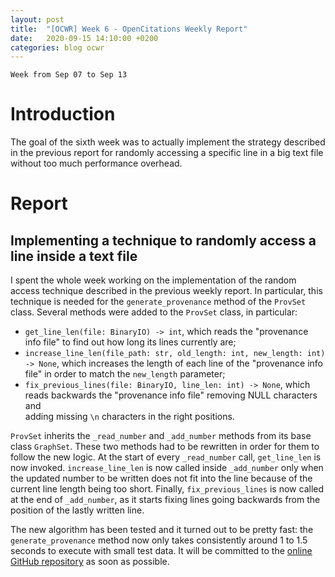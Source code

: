 ```yaml
---
layout: post
title:  "[OCWR] Week 6 - OpenCitations Weekly Report"
date:   2020-09-15 14:10:00 +0200
categories: blog ocwr
---
```

`Week from Sep 07 to Sep 13`

# Introduction
The goal of the sixth week was to actually implement the strategy described in the previous report for randomly accessing a specific line in a 
big text file without too much performance overhead.

# Report

## Implementing a technique to randomly access a line inside a text file
I spent the whole week working on the implementation of the random access technique described in the previous weekly report. In particular, this 
technique is needed for the `generate_provenance` method of the `ProvSet` class. Several methods were added to the `ProvSet` class, in 
particular:
  * `get_line_len(file: BinaryIO) -> int`, which reads the "provenance info file" to find out how long its lines currently are;
  * `increase_line_len(file_path: str, old_length: int, new_length: int) -> None`, which increases the length of each line of the "provenance 
  info file" in order to match the `new_length` parameter;
  * `fix_previous_lines(file: BinaryIO, line_len: int) -> None`, which reads backwards the "provenance info file" removing NULL characters and  
  adding missing `\n` characters in the right positions.

`ProvSet` inherits the `_read_number` and `_add_number` methods from its base class `GraphSet`. These two methods had to be rewritten in order 
for them to follow the new logic. At the start of every `_read_number` call, `get_line_len` is now invoked. `increase_line_len` is now called 
inside `_add_number` only when the updated number to be written does not fit into the line because of the current line length being too short.
Finally, `fix_previous_lines` is now called at the end of `_add_number`, as it starts fixing lines going backwards from the position of the 
lastly written line.

The new algorithm has been tested and it turned out to be pretty fast: the `generate_provenance` method now only takes consistently around 1 to 
1.5 seconds to execute with small test data. It will be committed to the [online GitHub repository][oc_graphlib_github] as soon as possible.

[oc_graphlib_github]:  https://github.com/iosonopersia/oc_graphlib
